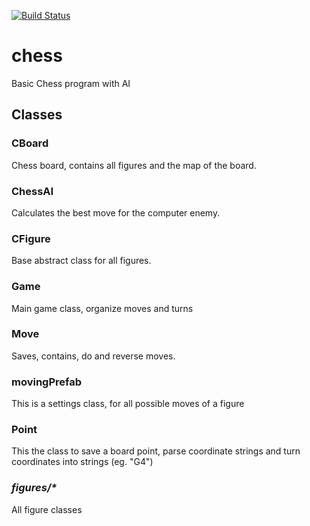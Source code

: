[![Build Status](https://travis-ci.org/cbacon93/chess.svg?branch=master)](https://travis-ci.org/cbacon93/chess)
# chess
Basic Chess program with AI


## Classes
### CBoard
Chess board, contains all figures and the map of the board.

### ChessAI
Calculates the best move for the computer enemy.

### CFigure
Base abstract class for all figures.

### Game
Main game class, organize moves and turns

### Move
Saves, contains, do and reverse moves.

### movingPrefab
This is a settings class, for all possible moves of a figure

### Point
This the class to save a board point, parse coordinate strings and turn coordinates into strings (eg. "G4")

### _figures/*_
All figure classes

